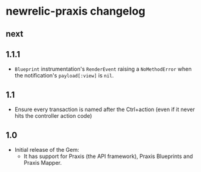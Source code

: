 # newrelic-praxis changelog

## next

## 1.1.1

* `Blueprint` instrumentation's `RenderEvent` raising a `NoMethodError` when the notification's `payload[:view]` is `nil`.

## 1.1

* Ensure every transaction is named after the Ctrl+action (even if it never hits the controller action code)

## 1.0

* Initial release of the Gem:
  * It has support for Praxis (the API framework), Praxis Blueprints and Praxis Mapper.

